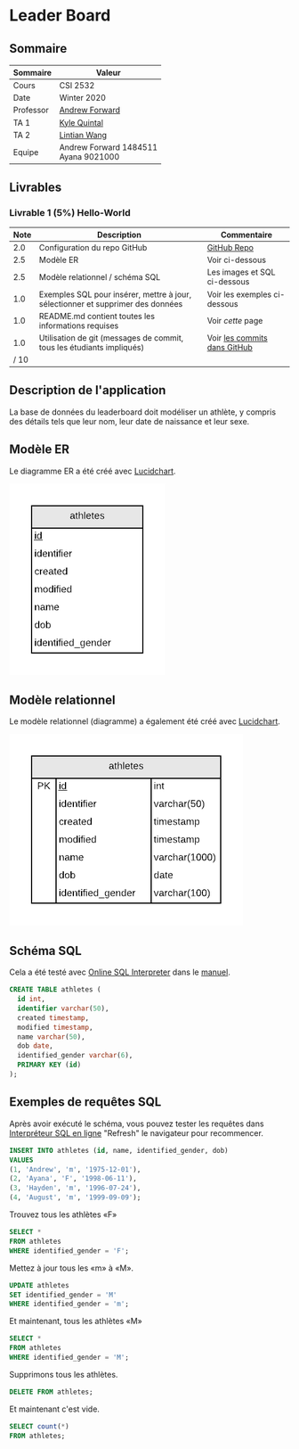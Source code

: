 # Leader Board

## Sommaire

| Sommaire | Valeur |
| --- | --- |
| Cours | CSI 2532 |
| Date | Winter 2020 |
| Professor | [Andrew Forward](aforward@uottawa.ca) |
| TA 1 | [Kyle Quintal](kquin039@uottawa.ca) |
| TA 2 | [Lintian Wang](lwang263@uottawa.ca) |
| Equipe | Andrew Forward 1484511<br>Ayana 9021000 |

## Livrables

### Livrable 1 (5%) Hello-World

| Note | Description | Commentaire |
| --- | --- | --- |
| 2.0 | Configuration du repo GitHub | [GitHub Repo](https://github.com/aforward/leaderboard) |
| 2.5 | Modèle ER | Voir ci-dessous |
| 2.5 | Modèle relationnel / schéma SQL | Les images et SQL ci-dessous |
| 1.0 | Exemples SQL pour insérer, mettre à jour, sélectionner et supprimer des données | Voir les exemples ci-dessous|
| 1.0 | README.md contient toutes les informations requises | Voir _cette_ page |
| 1.0 | Utilisation de git (messages de commit, tous les étudiants impliqués) | Voir [les commits dans GitHub](https://github.com/aforward/leaderboard/commits/master) |
| / 10 | |

## Description de l'application

La base de données du leaderboard doit modéliser un athlète, y compris
des détails tels que leur nom, leur date de naissance et leur sexe.

## Modèle ER

Le diagramme ER a été créé avec [Lucidchart](/lucidchart.md).

![Modèle ER](assets/ErModel.png)

## Modèle relationnel

Le modèle relationnel (diagramme) a également été créé avec [Lucidchart](/lucidchart.md).

![Modèle relationnel](assets/RelationalModel.png)

## Schéma SQL

Cela a été testé avec [Online SQL Interpreter](https://www.db-book.com/db7/university-lab-dir/sqljs.html)
dans le [manuel](https://www.db-book.com/db7/index.html).

```sql
CREATE TABLE athletes (
  id int,
  identifier varchar(50),
  created timestamp,
  modified timestamp,
  name varchar(50),
  dob date,
  identified_gender varchar(6),
  PRIMARY KEY (id)
);
```

## Exemples de requêtes SQL

Après avoir exécuté le schéma, vous pouvez tester les requêtes
dans [Interpréteur SQL en ligne](https://www.db-book.com/db7/university-lab-dir/sqljs.html)
"Refresh" le navigateur pour recommencer.

```sql
INSERT INTO athletes (id, name, identified_gender, dob)
VALUES
(1, 'Andrew', 'm', '1975-12-01'),
(2, 'Ayana', 'F', '1998-06-11'),
(3, 'Hayden', 'm', '1996-07-24'),
(4, 'August', 'm', '1999-09-09');
```

Trouvez tous les athlètes «F»

```sql
SELECT *
FROM athletes
WHERE identified_gender = 'F';
```

Mettez à jour tous les «m» à «M».

```sql
UPDATE athletes
SET identified_gender = 'M'
WHERE identified_gender = 'm';
```

Et maintenant, tous les athlètes «M»

```sql
SELECT *
FROM athletes
WHERE identified_gender = 'M';
```

Supprimons tous les athlètes.

```sql
DELETE FROM athletes;
```

Et maintenant c'est vide.

```sql
SELECT count(*)
FROM athletes;
```